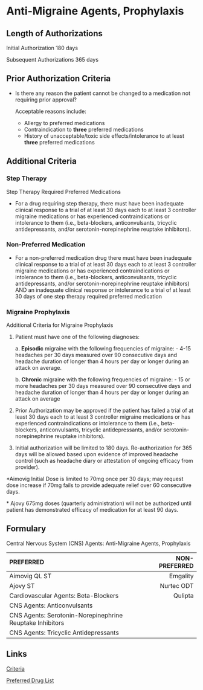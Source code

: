 # Anti-Migraine Agents, Prophylaxis

## Length of Authorizations

Initial Authorization 180 days

 Subsequent Authorizations 365 days

## Prior Authorization Criteria

- Is there any reason the patient cannot be changed to a medication not requiring prior approval?

    Acceptable reasons include:

  - Allergy to preferred medications
  - Contraindication to **three** preferred medications
  - History of unacceptable/toxic side effects/intolerance to at least **three** preferred medications

## Additional Criteria

### Step Therapy

Step Therapy Required Preferred Medications

- For a drug requiring step therapy, there must have been inadequate clinical response to a trial of at least 30 days each to at least 3 controller migraine medications or has experienced contraindications or intolerance to them (i.e., beta-blockers, anticonvulsants, tricyclic antidepressants, and/or serotonin-norepinephrine reuptake inhibitors).

### Non-Preferred Medication

- For a non-preferred medication drug there must have been inadequate clinical response to a trial of at least 30 days each to at least 3 controller migraine medications or has experienced contraindications or intolerance to them (i.e., beta-blockers, anticonvulsants, tricyclic antidepressants, and/or serotonin-norepinephrine reuptake inhibitors) AND an inadequate clinical response or intolerance to a trial of at least 30 days of one step therapy required preferred medication

### Migraine Prophylaxis

Additional Criteria for Migraine Prophylaxis

1. Patient must have one of the following diagnoses:

     a. **Episodic** migraine with the following frequencies of migraine:
        - 4-15 headaches per 30 days measured over 90 consecutive days and headache duration of longer than 4 hours per day or longer during an attack on average.

      b. **Chronic** migraine with the following frequencies of migraine:
        - 15 or more headaches per 30 days measured over 90 consecutive days and headache duration of longer than 4 hours per day or longer during an attack on average

2. Prior Authorization may be approved if the patient has failed a trial of at least 30 days each to at least 3 controller migraine medications or has experienced contraindications or intolerance to them (i.e., beta-blockers, anticonvulsants, tricyclic antidepressants, and/or serotonin-norepinephrine reuptake inhibitors).
3. Initial authorization will be limited to 180 days. Re-authorization for 365 days will be allowed based upon evidence of improved headache control (such as headache diary or attestation of ongoing efficacy from provider).

\*Aimovig Initial Dose is limited to 70mg once per 30 days; may request dose increase if 70mg fails to provide adequate relief over 60 consecutive days.

\* Ajovy 675mg doses (quarterly administration) will not be authorized until patient has demonstrated efficacy of medication for at least 90 days.

## Formulary

Central Nervous System (CNS) Agents: Anti-Migraine Agents, Prophylaxis

| PREFERRED | NON-PREFERRED |
| :--- | ---: |
| Aimovig QL ST                         | Emgality   |
| Ajovy ST                              | Nurtec ODT |
| Cardiovascular Agents: Beta-Blockers  | Qulipta    |
| CNS Agents: Anticonvulsants           |            |
| CNS Agents: Serotonin-Norepinephrine Reuptake Inhibitors | |
| CNS Agents: Tricyclic Antidepressants |            |

## Links

[Criteria](https://pharmacy.medicaid.ohio.gov/sites/default/files/20220415_UPDL_Criteria_FINAL_.pdf#page=24)

[Preferred Drug List](https://pharmacy.medicaid.ohio.gov/sites/default/files/20220701_UPDL_FINAL.pdf#page=12)
